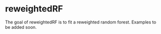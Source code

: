 # reweightedRF

The goal of reweightedRF is to fit a reweighted random forest. Examples to be added soon.
